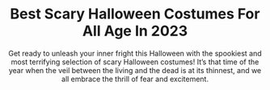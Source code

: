 ---
layout: post
title: Best Scary Halloween Costumes For All Age In 2023
subtitle: Get ready to unleash your inner fright this Halloween with the spookiest and most terrifying selection of scary Halloween costumes! It’s that time of the year when the veil between the living and the dead is at its thinnest, and we all embrace the thrill of fear and excitement.
header-img: "img/post/2023/09/copied/scary-halloween-costume.jpg"
header-style: text
permalink: "/scary-halloween-costume/"
catalog: true
tags:
  - Recipients 
  - Men
---       